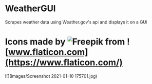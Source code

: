 # WeatherGUI
Scrapes weather data using Weather.gov's api and displays it on a GUI

# Icons made by ![Freepik](https://www.flaticon.com/authors/freepik) from ![www.flaticon.com](https://www.flaticon.com/)  
![](images/Screenshot 2021-01-10 175701.jpg)

